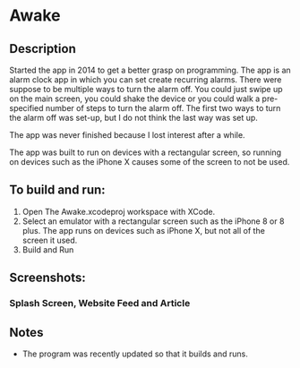 # Awake

## Description
Started the app in 2014 to get a better grasp on programming. The app is an alarm clock app in which you can set create recurring alarms. There were suppose to be multiple ways to turn the alarm off. You could just swipe up on the main screen, you could shake the device or you could walk a pre-specified number of steps to turn the alarm off. The first two ways to turn the alarm off was set-up, but I do not think the last way was set up.

The app was never finished because I lost interest after a while.

The app was built to run on devices with a rectangular screen, so running on devices such as the iPhone X causes some of the screen to not be used.

## To build and run:
1. Open The Awake.xcodeproj workspace with XCode.
2. Select an emulator with a rectangular screen such as the iPhone 8 or 8 plus. The app runs on devices such as iPhone X, but not all of the screen it used.
3. Build and Run

## Screenshots:
### Splash Screen, Website Feed and Article

## Notes
- The program was recently updated so that it builds and runs.